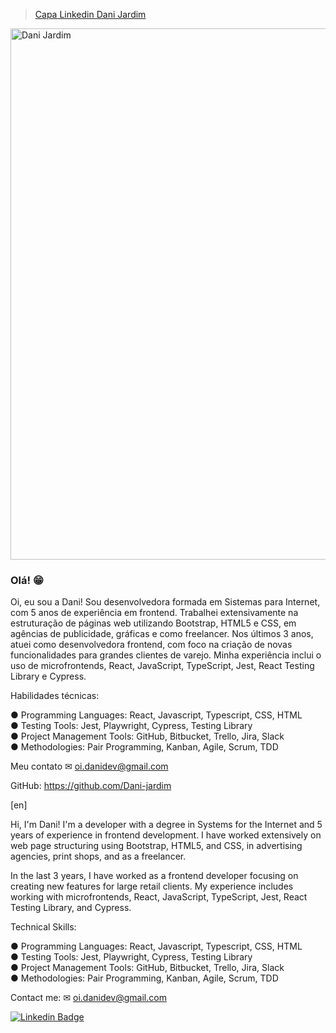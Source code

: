 <blockquote class="imgur-embed-pub" lang="en" data-id="a/8VIeIeF"  ><a href="//imgur.com/a/8VIeIeF">Capa Linkedin Dani Jardim</a></blockquote><script async src="//s.imgur.com/min/embed.js" charset="utf-8"></script>

<img src="https://imgur.com/a/capa-linkedin-dani-jardim-8VIeIeF" width="850" alt="Dani Jardim" style="max-width:100%;">

### Olá! 😁

Oi, eu sou a Dani! Sou desenvolvedora formada em Sistemas para Internet, com 5 anos de experiência em frontend. Trabalhei extensivamente na estruturação de páginas web utilizando Bootstrap, HTML5 e CSS, em agências de publicidade, gráficas e como freelancer.
Nos últimos 3 anos, atuei como desenvolvedora frontend, com foco na criação de novas funcionalidades para grandes clientes de varejo. Minha experiência inclui o uso de microfrontends, React, JavaScript, TypeScript, Jest, React Testing Library e Cypress.

Habilidades técnicas:

● Programming Languages: React, Javascript, Typescript, CSS, HTML <br>
● Testing Tools: Jest, Playwright, Cypress, Testing Library<br>
● Project Management Tools: GitHub, Bitbucket, Trello, Jira, Slack<br>
● Methodologies: Pair Programming, Kanban, Agile, Scrum, TDD

Meu contato 
✉ oi.danidev@gmail.com

GitHub: https://github.com/Dani-jardim

[en]

Hi, I'm Dani! I'm a developer with a degree in Systems for the Internet and 5 years of experience in frontend development. I have worked extensively on web page structuring using Bootstrap, HTML5, and CSS, in advertising agencies, print shops, and as a freelancer.

In the last 3 years, I have worked as a frontend developer focusing on creating new features for large retail clients. My experience includes working with microfrontends, React, JavaScript, TypeScript, Jest, React Testing Library, and Cypress.

Technical Skills:

● Programming Languages: React, Javascript, Typescript, CSS, HTML<br>
● Testing Tools: Jest, Playwright, Cypress, Testing Library<br>
● Project Management Tools: GitHub, Bitbucket, Trello, Jira, Slack<br>
● Methodologies: Pair Programming, Kanban, Agile, Scrum, TDD

Contact me:
✉ oi.danidev@gmail.com


[![Linkedin Badge](https://img.shields.io/badge/-LinkedIn-blue?style=flat-square&logo=Linkedin&logoColor=white&link=https://www.linkedin.com/in/felipefialho)](https://www.linkedin.com/in/daniela-jardim/)



